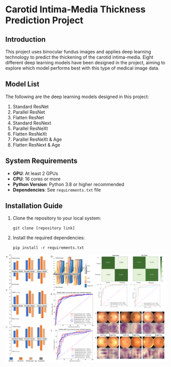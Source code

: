 # Carotid Intima-Media Thickness Prediction Project

## Introduction

This project uses binocular fundus images and applies deep learning technology to predict the thickening of the carotid intima-media. Eight different deep learning models have been designed in the project, aiming to explore which model performs best with this type of medical image data.

## Model List

The following are the deep learning models designed in this project:

1. Standard ResNet
2. Parallel ResNet
3. Flatten ResNet
4. Standard ResNext
5. Parallel ResNeXt
6. Flatten ResNeXt
7. Parallel ResNeXt & Age
8. Flatten ResNext & Age

## System Requirements

- **GPU**: At least 2 GPUs
- **CPU**: 16 cores or more
- **Python Version**: Python 3.8 or higher recommended
- **Dependencies**: See `requirements.txt` file

## Installation Guide

1. Clone the repository to your local system:

   ```
   git clone [repository link]
   ```

2. Install the required dependencies:

   ```
   pip install -r requirements.txt
   ```



![image-20231230120003713](https://github.com/gongajuan/cimt-predict/blob/main/image/image-20231230120003713.png)

